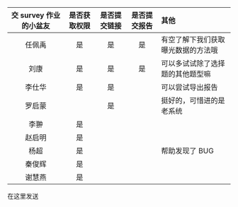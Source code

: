 
|交 survey 作业的小盆友|是否获取权限|是否提交链接|是否提交报告|其他|
|:--------------------:|:----------:|:----------:|:----------:|:--|
|任佩禹|是|是|是|有空了解下我们获取曝光数据的方法哦|
|刘康|是|是|是|可以多试试除了选择题的其他题型嘛|
|李仕华|是|是||可以尝试导出报告| 
|罗启蒙||是||挺好的，可惜进的是老系统| 
|李翀|是|||||
|赵启明|是||||
|杨超|是|||帮助发现了 BUG |
|秦俊辉|是||||
|谢慧燕|是||||

在这里发送

